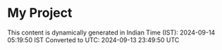 # My Project

This content is dynamically generated in Indian Time (IST): 2024-09-14 05:19:50 IST
Converted to UTC: 2024-09-13 23:49:50 UTC
